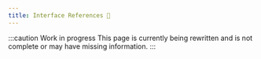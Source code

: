 ```yaml
---
title: Interface References 🚧
---
```


:::caution Work in progress
This page is currently being rewritten and is not complete or may have missing information.
:::
